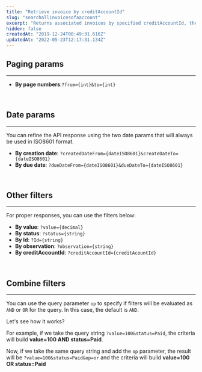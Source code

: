 ```yaml
---
title: "Retrieve invoice by creditAccountId"
slug: "searchallinvoicesofaaccount"
excerpt: "Returns associated invoices by specified creditAccountId, the param that identifies a client in VTEX's system."
hidden: false
createdAt: "2019-12-24T00:49:31.616Z"
updatedAt: "2022-05-23T12:17:31.134Z"
---
```

## Paging params 
---
<ul>
<li><strong>By page numbers</strong>:<code>?from={int}&to={int}</code></li>
</ul>

</br>

## Date params
---

You can refine the API response using the two date params that will always be used in ISO8601 format.

<ul>
  <li><strong>By creation date</strong>: <code>?createdDateFrom={dateISO8601}&createDateTo={dateISO8601}</code></li>
  <li><strong>By due date</strong>: <code>?dueDateFrom={dateISO8601}&dueDateTo={dateISO8601}</code></li>
  </ul>

</br>

## Other filters 
---
For proper responses, you can use the filters below:

<ul>
<li><strong>By value</strong>: <code>?value={decimal}</code></li>
<li> <strong>By status</strong>: <code>?status={string}</code></li>
<li><strong>By Id</strong>: <code>?Id={string}</code></li>
<li><strong>By observation</strong>: <code>?observation={string}</code></li>
<li><strong>By creditAccountId</strong>: <code>?creditAccountId={creditAcountId}</code></li>
</ul>

</br>

## Combine filters 
---

You can use the query parameter `op` to specify if filters will be evaluated as `AND` or `OR` for the query. In this case, the default is `AND`.

Let's see how it works? 

For example, if we take the query string `?value=100&status=Paid`, the criteria will build <strong>value=100 AND status=Paid</strong>. 

Now, if we take the same query string and add the `op` parameter, the result will be `?value=100&status=Paid&op=or` and the criteria will build <strong>value=100 OR status=Paid</strong>

</br>